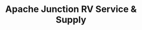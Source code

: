 ---
title: "Apache Junction RV Service & Supply"
url: /apache-junction/apache-junction-rv-service-and-supply/
shop: car parts
---